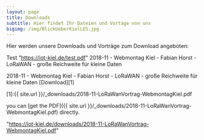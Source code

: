 ```yaml
---
layout: page
title: Downloads
subtitle: Hier findet Ihr Dateien und Vortäge von uns
bigimg: /img/BlickUeberKielLES.jpg
---
```


Hier werden unsere Downloads und Vorträge zum Download angeboten:

Test "https://iot-kiel.de/test.pdf"
2018-11 - Webmontag Kiel - Fabian Horst - LoRaWAN - große Reichweite für kleine Daten

2018-11 - Webmontag Kiel - Fabian Horst - LoRaWAN - große Reichweite für kleine Daten [Download][1]

[1]:{{ site.url }}/_downloads/2018-11-LoRaWanVortrag-WebmontagKiel.pdf


you can [get the PDF]({{ site.url }}/_downloads/2018-11-LoRaWanVortrag-WebmontagKiel.pdf) directly.

"https://iot-kiel.de/downloads/2018-11-LoRaWanVortrag-WebmontagKiel.pdf"
